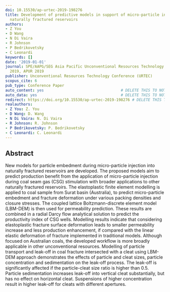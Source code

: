 ```yaml
---
doi: 10.15530/ap-urtec-2019-198276
title: Development of predictive models in support of micro-particle injection in
  naturally fractured reservoirs
authors:
- Z You
- D Wang
- N Di Vaira
- R Johnson
- P Bedrikovetsky
- C Leonardi
keywords: []
date: '2019-01-01'
journal: SPE/AAPG/SEG Asia Pacific Unconventional Resources Technology Conference
  2019, APUR 2019
publisher: Unconventional Resources Technology Conference (URTEC)
scopus_cite: 6
pub_type: Conference Paper
auto_content: yes                                  # DELETE THIS TO NOT AUTO GENERATE CONTENT
auto_data: yes                                     # DELETE THIS TO NOT AUTO GENERATE METADATA
redirect: https://doi.org/10.15530/ap-urtec-2019-198276 # DELETE THIS TO NOT REDIRECT
realauthors:
- Z You: Z. You
- D Wang: D. Wang
- N Di Vaira: N. Di Vaira
- R Johnson: R. Johnson
- P Bedrikovetsky: P. Bedrikovetsky
- C Leonardi: C. Leonardi
---
```



## Abstract
New models for particle embedment during micro-particle injection into naturally fractured reservoirs are developed. The proposed models aim to predict production benefit from the application of micro-particle injection during coal seam gas (CSG) stimulation with broader applications to other naturally fractured reservoirs. The elastoplastic finite element modelling is applied to coal sample from Surat basin (Australia), to predict micro-particle embedment and fracture deformation under various packing densities and closure stresses. The coupled lattice Boltzmann-discrete element model (LBM-DEM) is then used for permeability prediction. These results are combined in a radial Darcy flow analytical solution to predict the productivity index of CSG wells. Modelling results indicate that considering elastoplastic fracture surface deformation leads to smaller permeability increase and less production enhancement, if compared with the linear elastic deformation of fracture implemented in traditional models. Although focused on Australian coals, the developed workflow is more broadly applicable in other unconventional resources. Modelling of particle transport and leak-off in coal fracture intersected with a cleat using LBM-DEM approach demonstrates the effects of particle and cleat sizes, particle concentration and sedimentation on the leak-off process. The leak-off is significantly affected if the particle-cleat size ratio is higher than 0.5. Particle sedimentation increases leak-off into vertical cleat substantially, but has no effect on horizontal cleat. Suspensions of higher concentration result in higher leak-off for cleats with different apertures.
